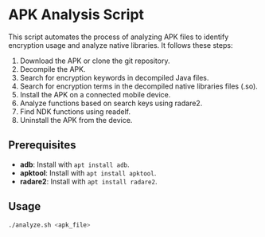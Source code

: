 # APK Analysis Script

This script automates the process of analyzing APK files to identify encryption usage and analyze native libraries. It follows these steps:

1. Download the APK or clone the git repository.
2. Decompile the APK.
3. Search for encryption keywords in decompiled Java files.
4. Search for encryption terms in the decompiled native libraries files (.so).
5. Install the APK on a connected mobile device.
6. Analyze functions based on search keys using radare2.
7. Find NDK functions using readelf.
8. Uninstall the APK from the device.

## Prerequisites

- **adb**: Install with `apt install adb`.
- **apktool**: Install with `apt install apktool`.
- **radare2**: Install with `apt install radare2`.

## Usage

```bash
./analyze.sh <apk_file>
